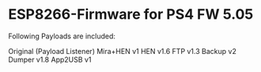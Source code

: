 # ESP8266-Firmware for PS4 FW 5.05

Following Payloads are included:

Original (Payload Listener)
Mira+HEN v1
HEN v1.6
FTP v1.3
Backup v2
Dumper v1.8
App2USB v1
